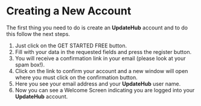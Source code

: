 # Creating a New Account


The first thing you need to do is create an **UpdateHub** account and to do this follow the next steps.

1. Just click on the GET STARTED FREE button.  
2. Fill with your data in the requested fields and press the register button.   
3. You will receive a confirmation link in your email \(please look at your spam box!\).
4. Click on the link to confirm your account and a new window will open where you must click on the confirmation button.
5. Here you see your email address and your **UpdateHub** user name.   
6. Now you can see a Welcome Screen indicating you are logged into your **UpdateHub** account.   
